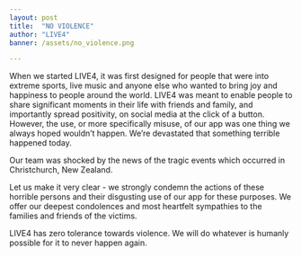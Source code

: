 ```yaml
---
layout: post
title:  "NO VIOLENCE"
author: "LIVE4"
banner: /assets/no_violence.png

---
```


When we started LIVE4, it was first designed for people that were into extreme sports, live music and anyone else 
who wanted to bring joy and happiness to people around the world. LIVE4 was meant to enable people to share 
significant moments in their life with friends and family, and importantly spread positivity, on social media at 
the click of a button. However, the use, or more specifically misuse, of our app was one thing we always hoped 
wouldn’t happen. We’re devastated that something terrible happened today.

Our team was shocked by the news of the tragic events which occurred in Christchurch, New Zealand.

Let us make it very clear - we strongly condemn the actions of these horrible persons and their disgusting use 
of our app for these purposes. We offer our deepest condolences and most heartfelt sympathies to the families 
and friends of the victims.

LIVE4 has zero tolerance towards violence. We will do whatever is humanly possible for it to never happen again.